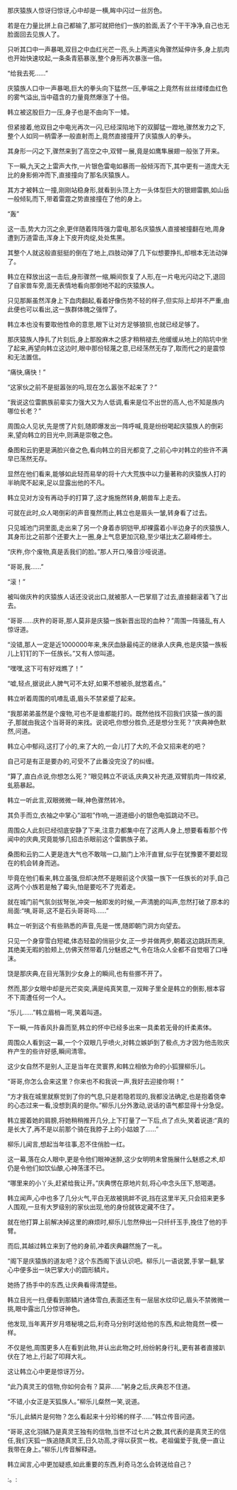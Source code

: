 
那庆猿族人惊讶归惊讶,心中却是一横,眸中闪过一丝厉色。

若是在力量比拼上自己都输了,那可就把他们一族的脸面,丢了个干干净净,自己也无脸面回去见族人了。

只听其口中一声暴喝,双目之中血红光芒一亮,头上两道尖角骤然延伸许多,身上肌肉也开始快速坟起,一条条青筋暴涨,整个身形再次暴涨一倍。

“给我去死……”

庆猿族人口中一声暴喝,巨大的拳头向下猛然一压,拳端之上竟然有丝丝缕缕血红色的雾气溢出,当中蕴含的力量竟然爆涨了十倍。

韩立被这股巨力一压,身子也是不由向下一矮。

但紧接着,他双目之中电光再次一闪,已经深陷地下的双脚猛一蹬地,骤然发力之下,整个人如同一柄雷矛一般直射而上,竟然直接撞开了庆猿族人的拳头。

其身形一闪之下,骤然来到了高空之中,双臂一展,竟是如鹰隼展翅一般张了开来。

下一瞬,九天之上雷声大作,一片银色雷电如暴雨一般倾泻而下,其中更有一道庞大无比的身影俯冲而下,直接撞向了那名庆猿族人。

其方才被韩立一撞,刚刚站稳身形,就看到头顶上方一头体型巨大的银翅雷鹏,如山岳一般倾轧而下,带着雷霆之势直接撞在了他的身上。

“轰”

这一击,势大力沉之余,更伴随着阵阵强力雷电,那名庆猿族人直接被撞翻在地,周身遭到万道雷击,浑身上下皮开肉绽,处处焦黑。

其整个人就这般直挺挺的倒在了地上,四肢动弹了几下似想要挣扎,却根本无法动弹了。

韩立在释放出这一击后,身形骤然一缩,瞬间恢复了人形,在一片电光闪动之下,退回了自家兽车旁,面无表情地看向那倒地不起的庆猿族人。

只见那厮虽然浑身上下血肉翻起,看着好像伤势不轻的样子,但实际上却并不严重,由此便也可以看出,这一族群体魄之强悍了。

韩立本也没有要取他性命的意思,眼下让对方足够狼狈,也就已经足够了。

那庆猿族人挣扎了片刻后,身上那股麻木之感才稍稍褪去,他缓缓从地上的陷坑中坐了起来,再望向韩立这边时,眼中那份轻蔑之意,已经荡然无存了,取而代之的是震惊和无法置信。

“痛快,痛快！”

“这家伙之前不是挺嚣张的吗,现在怎么嚣张不起来了？”

“我说这位雷鹏族前辈实力强大又为人低调,看来是位不出世的高人,也不知是族内哪位长老？”

周围众人见状,先是愣了片刻,随即爆发出一阵呼喊,竟是纷纷喝起庆猿族人的倒彩来,望向韩立的目光中,则满是崇敬之色。

桑图和云豹更是满脸兴奋之色,看向韩立的目光都变了,之前心中对韩立的些许不满早已荡然无存。

显然在他们看来,能够如此轻而易举的将十六大荒族中以力量著称的庆猿族人打的半晌爬不起来,足以显露出他的不凡。

韩立见对方没有再动手的打算了,这才施施然转身,朝兽车上走去。

可就在此时,众人喝倒彩的声音戛然而止,韩立也是眉头一皱,转身看了过去。

只见城池门洞里面,走出来了另一个身着赤铜铠甲,却裸露着小半边身子的庆猿族人,其身形比之前那个还要大上一圈,身上气息更加沉稳,至少堪比太乙巅峰修士。

“庆杵,你个废物,真是丢我们的脸。”那人开口,嗓音沙哑说道。

“哥哥,我……”

“滚！”

被叫做庆杵的庆猿族人话还没说出口,就被那人一巴掌扇了过去,直接翻滚着飞了出去。

“哥哥……庆杵的哥哥,那人莫非是庆猿一族新晋出现的血种？”周围一阵骚乱,有人惊讶道。

“没错,那人一定是近1000000年来,朱厌血脉最纯正的继承人庆典,也是庆猿一族板儿上钉钉的下一任族长。”又有人惊叫道。

“嘿嘿,这下可有好戏瞧了！”

“嘘,轻点,据说此人脾气可不太好,如果不想被杀,就悠着点。”

韩立听着周围的叽喳乱语,眉头不禁紧蹙了起来。

“我那弟弟虽然是个废物,可也不是谁都能打的。既然他找不回我们庆猿一族的面子,那就由我这个当哥哥的来找。说说吧,你想分胜负,还是想分生死？”庆典神色默然,问道。

韩立心中郁闷,这打了小的,来了大的,一会儿打了大的,不会又招来老的吧？

自己可是有正是要办的,可受不了此番没完没了的纠缠。

“算了,直白点说,你想怎么死？”眼见韩立不说话,庆典又补充道,双臂肌肉一阵绞紧,虬筋暴起。

韩立一听此言,双眼微微一眯,神色骤然转冷。

其负手而立,衣袖之中掌心“滋啦”作响,一道道细小的银色电弧跳动不已。

周围众人此刻已经彻底安静了下来,注意力都集中在了这两人身上,想要看看那个传闻中的庆典,究竟能够几招击杀眼前这个雷鹏族子弟。

桑图和云豹二人更是连大气也不敢喘一口,脑门上冷汗直冒,似乎在犹豫要不要趁现在的机会转身而逃。

毕竟在他们看来,韩立虽强,但却决然不是眼前这个庆猿一族下一任族长的对手,自己这两个小族若是触了霉头,怕是要吃不了兜着走。

就在城门前气氛剑拔弩张,冲突一触即发的时候,一声清脆的叫声,忽然打破了原本的局面:“咦,哥哥,这不是石头哥哥吗……”

韩立一听到这个有些熟悉的声音,先是一愣,随即朝门洞方向望去。

只见一个身穿雪白短裙,体态轻盈的俏丽少女,正一步并做两步,朝着这边跳跃而来,其绝美无暇的脸颊上,仿佛天然带着几分魅惑之气,令在场众人全都不自觉咽了口唾沫。

饶是那庆典,在目光落到少女身上的瞬间,也有些挪不开了。

然而,那少女眼中却是光芒奕奕,满是纯真笑意,一双眸子里全是韩立的倒影,根本容不下周遭任何一个人。

“乐儿……”韩立眉梢一弯,笑着叫道。

下一瞬,一阵香风扑鼻而至,韩立的怀中已经多出来一具柔若无骨的纤柔素体。

周围众人看到这一幕,一个个双眼几乎喷火,对韩立嫉妒到了极点,方才因为他击败庆杵产生的些许好感,瞬间清零。

这少女自然不是别人,正是当年在灵寰界,和韩立相依为命的小狐狸柳乐儿。

“哥哥,你怎么会来这里？你来也不和我说一声,我好去迎接你啊！”

“方才我在城里就察觉到了你的气息,只是若隐若现的,我都没法确定,也是抱着侥幸的心态过来一看,没想到真的是你。”柳乐儿分外激动,说话的语气都显得十分急促。

韩立握着她的肩膀,将她稍稍推开几分,上下打量了一下后,点了点头,笑着说道:“真的是长大了,再不是以前那个骑在我脖子上的小姑娘了……”

柳乐儿闻言,想起当年往事,忍不住俏脸一红。

这一幕,落在众人眼中,更是令他们眼神迷醉,这少女明明未曾施展什么魅惑之术,却仍是令他们如饮仙酿,心神荡漾不已。

“哪里来的小丫头,赶紧给我让开。”庆典愣在原地片刻,将心中念头压下,怒喝道。

韩立闻声,心中也多了几分火气,平白无故被挑衅不说,挡在这里半天,只会招来更多人围观,一旦有大罗级别的家伙出现,他的身份就铁定藏不住了。

就在他打算上前解决掉这里的麻烦时,柳乐儿忽然伸出一只纤纤玉手,挽住了他的手臂。

而后,其越过韩立来到了他的身前,冲着庆典翩然施了一礼。

“阁下是庆猿族的道友吧？这个东西阁下该认识吧。柳乐儿一语说罢,手掌一翻,掌心中便多出一块巴掌大小的圆形鳞片。

她扬了扬手中的东西,让庆典看得清楚些。

韩立目光一扫,便看到那鳞片通体雪白,表面还生有一层层水纹印记,眉头不禁微微一挑,眼中露出几分惊讶神色。

他发现,当年离开岁月塔秘境之后,利奇马分别时送给他的东西,和此物竟然一模一样。

不仅是他,周围更多人在看到此物,并认出此物之时,纷纷躬身行礼,更有甚者直接趴伏在了地上,行起了叩拜大礼。

这让韩立心中更是惊讶万分。

“此乃真灵王的信物,你如何会有？莫非……”躬身之后,庆典忍不住道。

“不错,小女正是天狐族人。”柳乐儿粲然一笑,说道。

“乐儿,此鳞片是何物？怎么看起来十分珍稀的样子……”韩立传音问道。

“哥哥,这化羽鳞乃是真灵王独有的信物,当世不过七片之数,其代表的是真灵王的信任,我们天狐一族追随真灵王,日久功高,才得以获赏一枚。老祖偏爱于我,便一直让我带在身上。”柳乐儿传音解释道。

韩立闻言,心中更加疑惑,如此重要的东西,利奇马怎么会转送给自己？

:。: